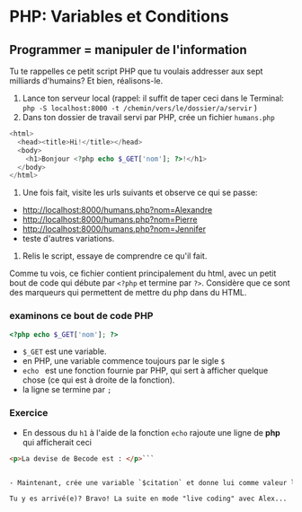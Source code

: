 # PHP:  Variables et Conditions


## Programmer = manipuler de l'information

Tu te rappelles ce petit script PHP que tu voulais addresser aux sept milliards d'humains?
Et bien, réalisons-le.

1. Lance ton serveur local
(rappel: il suffit de taper ceci dans le Terminal: ``` php -S localhost:8000 -t /chemin/vers/le/dossier/a/servir ``` )
1. Dans ton dossier de travail servi par PHP, crée un fichier `humans.php`
```php
<html>
  <head><title>Hi!</title></head>
  <body>
    <h1>Bonjour <?php echo $_GET['nom']; ?>!</h1>
  </body>
</html>
```
1. Une fois fait, visite les urls suivants et observe ce qui se passe:
  - [http://localhost:8000/humans.php?nom=Alexandre](http://localhost:8000/humans.php?nom=Alexandre)
  - [http://localhost:8000/humans.php?nom=Pierre](http://localhost:8000/humans.php?nom=Pierre)
  - [http://localhost:8000/humans.php?nom=Jennifer](http://localhost:8000/humans.php?nom=Jennifer)
  - teste d'autres variations.
1. Relis le script, essaye de comprendre ce qu'il fait.

Comme tu vois, ce fichier contient principalement du html, avec un petit bout de code qui débute par `<?php` et termine par `?>`. Considère que ce sont des marqueurs qui permettent de mettre du php dans du HTML.

### examinons ce bout de code PHP

```php
<?php echo $_GET['nom']; ?>
```

- ` $_GET ` est une variable.
- en PHP, une variable commence toujours par le sigle `$`
- `echo ` est une fonction fournie par PHP, qui sert à afficher quelque chose (ce qui est à droite de la fonction).
- la ligne se termine par `;`

### Exercice

- En dessous du `h1` à l'aide de la fonction `echo` rajoute une ligne de **php** qui afficherait ceci

```html
<p>La devise de Becode est : </p>```


- Maintenant, crée une variable `$citation` et donne lui comme valeur le texte "In Code We Trust!". Puis, demande à PHP d'afficher le contenu de la variable à l'intérieur d'une balise `<blockquote>`.

Tu y es arrivé(e)? Bravo! La suite en mode "live coding" avec Alex...
